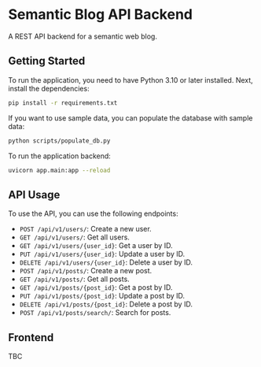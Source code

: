 # Semantic Blog API Backend

A REST API backend for a semantic web blog.

## Getting Started

To run the application, you need to have Python 3.10 or later installed. Next, install the dependencies:

```bash
pip install -r requirements.txt
```

If you want to use sample data, you can populate the database with sample data:
```bash
python scripts/populate_db.py
```

To run the application backend:
```bash
uvicorn app.main:app --reload
```

## API Usage

To use the API, you can use the following endpoints:

- `POST /api/v1/users/`: Create a new user.
- `GET /api/v1/users/`: Get all users.
- `GET /api/v1/users/{user_id}`: Get a user by ID.
- `PUT /api/v1/users/{user_id}`: Update a user by ID.
- `DELETE /api/v1/users/{user_id}`: Delete a user by ID.
- `POST /api/v1/posts/`: Create a new post.
- `GET /api/v1/posts/`: Get all posts.
- `GET /api/v1/posts/{post_id}`: Get a post by ID.
- `PUT /api/v1/posts/{post_id}`: Update a post by ID.
- `DELETE /api/v1/posts/{post_id}`: Delete a post by ID.
- `POST /api/v1/posts/search/`: Search for posts.

## Frontend

TBC